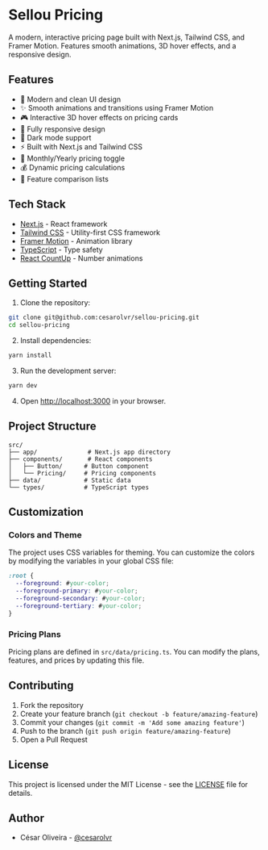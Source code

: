 # Sellou Pricing

A modern, interactive pricing page built with Next.js, Tailwind CSS, and Framer Motion. Features smooth animations, 3D hover effects, and a responsive design.

## Features

- 🎨 Modern and clean UI design
- ✨ Smooth animations and transitions using Framer Motion
- 🎮 Interactive 3D hover effects on pricing cards
- 📱 Fully responsive design
- 🌙 Dark mode support
- ⚡ Built with Next.js and Tailwind CSS
- 🔄 Monthly/Yearly pricing toggle
- 💰 Dynamic pricing calculations
- 🎯 Feature comparison lists

## Tech Stack

- [Next.js](https://nextjs.org/) - React framework
- [Tailwind CSS](https://tailwindcss.com/) - Utility-first CSS framework
- [Framer Motion](https://www.framer.com/motion/) - Animation library
- [TypeScript](https://www.typescriptlang.org/) - Type safety
- [React CountUp](https://github.com/glennreyes/react-countup) - Number animations

## Getting Started

1. Clone the repository:
```bash
git clone git@github.com:cesarolvr/sellou-pricing.git
cd sellou-pricing
```

2. Install dependencies:
```bash
yarn install
```

3. Run the development server:
```bash
yarn dev
```

4. Open [http://localhost:3000](http://localhost:3000) in your browser.

## Project Structure

```
src/
├── app/              # Next.js app directory
├── components/       # React components
│   ├── Button/      # Button component
│   └── Pricing/     # Pricing components
├── data/            # Static data
└── types/           # TypeScript types
```

## Customization

### Colors and Theme

The project uses CSS variables for theming. You can customize the colors by modifying the variables in your global CSS file:

```css
:root {
  --foreground: #your-color;
  --foreground-primary: #your-color;
  --foreground-secondary: #your-color;
  --foreground-tertiary: #your-color;
}
```

### Pricing Plans

Pricing plans are defined in `src/data/pricing.ts`. You can modify the plans, features, and prices by updating this file.

## Contributing

1. Fork the repository
2. Create your feature branch (`git checkout -b feature/amazing-feature`)
3. Commit your changes (`git commit -m 'Add some amazing feature'`)
4. Push to the branch (`git push origin feature/amazing-feature`)
5. Open a Pull Request

## License

This project is licensed under the MIT License - see the [LICENSE](LICENSE) file for details.

## Author

- César Oliveira - [@cesarolvr](https://github.com/cesarolvr)
